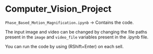 # Computer_Vision_Project

`Phase_Based_Motion_Magnification.ipynb` -> Contains the code. 

The input image and video can be changed by changing the file paths present in the `image` and `video_file` variables present in the .ipynb file. 

You can run the code by using (RShift+Enter) on each sell.
